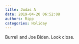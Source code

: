 ```yaml
---
title: Judas A
date: 2019-04-20 06:52:08
authors: Ripp
categories: Holiday
---
```


 Burrell and Joe Biden.
Look close.